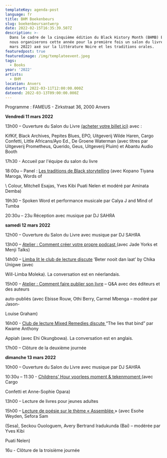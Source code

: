 ```yaml
---
templateKey: agenda-post
language: fr
title: BHM Boekenbeurs
slug: boekenbeursantwerp
date: 2022-02-15T16:35:39.507Z
description: >-
  Dans le cadre de la cinquième édition du Black History Month (BHMB) Belgium,
  nous organiserons cette année pour la première fois un salon du livre (11-13
  mars 2022) axé sur la littérature Noire et les traditions orales.
featuredpost: true
featuredimage: /img/templateevent.jpeg
tags:
  - Books
year: '2022'
artists:
  - BHM
location: Anvers
datestart: 2022-03-11T12:00:00.000Z
dateend: 2022-03-13T09:00:00.000Z
---
```

Programme : FAMEUS - Zirkstraat 36, 2000 Anvers

**Vendredi 11 mars 2022**

13h00 – Ouverture du Salon du Livre [(acheter votre billet ici)](https://www.eventbrite.be/e/264488250477) avec :

KifKif, Black Archives, Pepites Blues, EPO, Uitgeverij Wilde Haren, Cargo Confetti, Little Africans/Ayo Ed., De Groene Waterman (avec titres par Uitgeverij Prometheus, Querido, Geus, Uitgeverij Pluim)  et Abantu Audio Booth 

17h30 - Accueil par l'équipe du salon du livre

18:00u – Panel : [Les traditions de Black storytelling](https://www.eventbrite.be/e/262149615557) (avec Kopano Tiyana Maroga, Words of 

\    Colour, Mitchell Esajas, Yves Kibi Puati Nelen et modéré par Aminata Demba)

19h30 – Spoken Word et performance musicale par Calya J and Mind of Tumba

20:30u – 23u Réception avec musique par DJ SAHЯA

**samedi 12 mars 2022**

12h00 – Ouverture du Salon du Livre avec musique par DJ SAHЯA

13h00 – [Atelier : Comment créer votre propre podcast ](https://www.eventbrite.be/e/264535441627)(avec Jade Yorks et Menji Talks)

14h00 – [Limba lit le club de lecture discute](https://www.eventbrite.be/e/267063071837) ‘Beter nooit dan laat’ by Chika Unigwe (avec 

Will-Limba Moleka). La conversation est en néerlandais.

15h00 – [Atelier : Comment faire publier son livre](https://www.eventbrite.be/e/264565902737) – Q&A avec des éditeurs et des auteurs 

auto-publiés (avec Ebisse Rouw, Othi Berry, Carmel Mbenga – modéré par Jason-

Louise Graham)

16h00 - [Club de lecture Mixed Remedies discute ](https://www.eventbrite.be/e/267091115717)“The lies that bind” par Kwame Anthony 

  Appiah  (avec Ehi Okungbowa). La conversation est en anglais.

17h00 – Clôture de la deuxième journée 

**dimanche 13 mars 2022**

10h00 – Ouverture du Salon du Livre avec musique par DJ SAHЯA

10:30u – 11:30 - [Childrens’ Hour voorlees moment & tekenmoment ](https://www.eventbrite.be/e/264589102127)(avec Cargo 

Confetti et Anne-Sophie Opara)

13h00 – Lecture de livres pour jeunes adultes

15h00 – [Lecture de poésie sur le thème « Assemblée ](https://www.eventbrite.be/e/267101356347)» (avec Esohe Weyden, Sefora Sam 

(Sesa), Seckou Ouologuem, Avery Bertrand Iradukunda (Bai) – modérée par Yves Kibi   

 Puati Nelen)

16u - Clôture de la troisième journée
